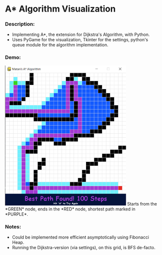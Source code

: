 # A* Algorithm Visualization

### Description:
- Implementing A*, the extension for Dijkstra's Algorithm, with Python.
- Uses PyGame for the visualization, Tkinter for the settings, python's queue module for the algorithm implementation. 

### Demo:
<img src="https://github.com/matanbt/A-Star-Algorithm-Visualization/blob/master/img/demo.png" width=400>
Starts from the *GREEN* node, 
ends in the *RED* node, 
shortest path marked in *PURPLE*.

### Notes:
- Could be implemented more efficient asymptotically using Fibonacci Heap.
- Running the Dijkstra-version (via settings), on this grid, is BFS de-facto.  

